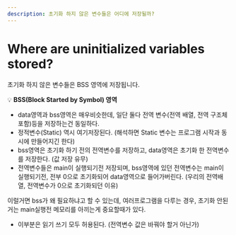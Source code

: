 ```yaml
---
description: 초기화 하지 않은 변수들은 어디에 저장될까?
---
```


# Where are uninitialized variables stored?

초기화 하지 않은 변수들은 BSS 영역에 저장됩니다.

💡 **BSS(Block Started by Symbol) 영역**

* data영역과 bss영역은 매우비슷한데, 일단 둘다 전역 변수(전역 배열, 전역 구조체 포함)등을 저장하는건 동일하다.
* 정적변수(Static) 역시 여기저장된다. (해석하면 Static 변수는 프로그램 시작과 동시에 만들어지긴 한다)
* bss영역은 초기화 하기 전의 전역변수를 저장하고, data영역은 초기화 한 전역변수를 저장한다. (값 저장 유무)
* 전역변수들은 main이 실행되기전 저장되며, bss영역에 있던 전역변수는 main이 실행되기전, 전부 0으로 초기화되어 data영역으로 들어가버린다. (우리의 전역배열, 전역변수가 0으로 초기화되던 이유)

이럴거면 bss가 왜 필요하냐고 할 수 있는데, 여러프로그램을 다루는 경우, 초기화 안된거는 main실행전 메모리를 아끼는게 중요할때가 있다.

* 이부분은 읽기 쓰기 모두 허용된다. (전역변수 값은 바꿔야 할거 아닌가)
